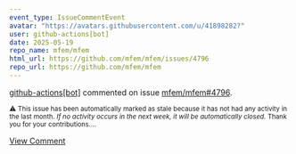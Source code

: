 ```yaml
---
event_type: IssueCommentEvent
avatar: "https://avatars.githubusercontent.com/u/41898282?"
user: github-actions[bot]
date: 2025-05-19
repo_name: mfem/mfem
html_url: https://github.com/mfem/mfem/issues/4796
repo_url: https://github.com/mfem/mfem
---
```


<a href='https://github.com/github-actions[bot]' target='_blank'>github-actions[bot]</a> commented on issue <a href='https://github.com/mfem/mfem/issues/4796' target='_blank'>mfem/mfem#4796</a>.

<small>:warning: This issue has been automatically marked as stale because it has not had any activity in the last month. *If no activity occurs in the next week, it will be automatically closed.* Thank you for your contributions....</small>

<a href='https://github.com/mfem/mfem/issues/4796' target='_blank'>View Comment</a>
